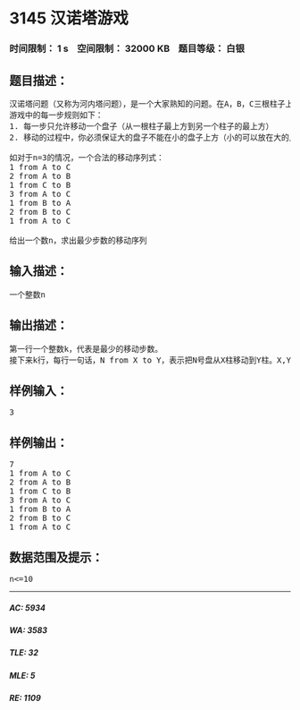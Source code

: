 # 3145 汉诺塔游戏   
### 时间限制： 1 s&nbsp;&nbsp;&nbsp;&nbsp;空间限制： 32000 KB&nbsp;&nbsp;&nbsp;&nbsp;题目等级： 白银  
## 题目描述：  

<pre>
汉诺塔问题（又称为河内塔问题），是一个大家熟知的问题。在A，B，C三根柱子上，有n个不同大小的圆盘（假设半径分别为1-n吧），一开始他们都叠在我A上（如图所示），你的目标是在最少的合法移动步数内将所有盘子从A塔移动到C塔。
游戏中的每一步规则如下：
1. 每一步只允许移动一个盘子（从一根柱子最上方到另一个柱子的最上方）
2. 移动的过程中，你必须保证大的盘子不能在小的盘子上方（小的可以放在大的上面，最大盘子下面不能有任何其他大小的盘子）
 
如对于n=3的情况，一个合法的移动序列式：
1 from A to C
2 from A to B
1 from C to B
3 from A to C
1 from B to A
2 from B to C
1 from A to C
 
给出一个数n，求出最少步数的移动序列
</pre>
  
  
## 输入描述：  

<pre>
一个整数n
</pre>
  
  
## 输出描述：  

<pre>
第一行一个整数k，代表是最少的移动步数。
接下来k行，每行一句话，N from X to Y，表示把N号盘从X柱移动到Y柱。X,Y属于{A,B,C}
</pre>
  
  
## 样例输入：  

<pre>
3
</pre>
  
  
## 样例输出：  

<pre>
7
1 from A to C
2 from A to B
1 from C to B
3 from A to C
1 from B to A
2 from B to C
1 from A to C
</pre>
  
  
## 数据范围及提示：  

<pre>
n<=10
</pre>
  
  
***  

##### AC: 5934  
##### WA: 3583  
##### TLE: 32  
##### MLE: 5  
##### RE: 1109  
